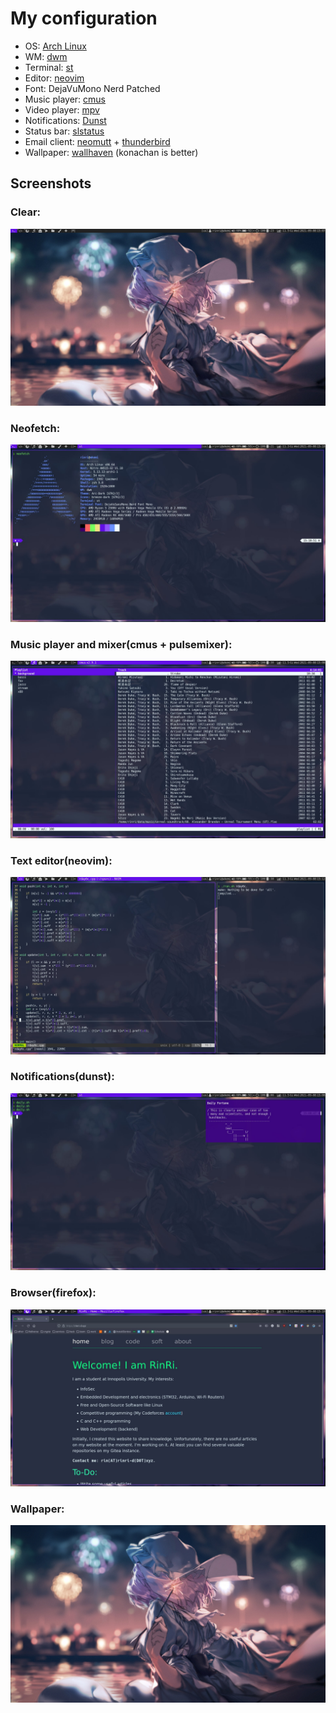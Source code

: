# My configuration

- OS: [Arch Linux](https://archlinux.org)
- WM: [dwm](https://dwm.suckless.org/)
- Terminal: [st](https://st.suckless.org/)
- Editor: [neovim](https://neovim.io/)
- Font: DejaVuMono Nerd Patched
- Music player: [cmus](https://github.com/cmus/cmus)
- Video player: [mpv](https://mpv.io/)
- Notifications: [Dunst](https://github.com/dunst-project/dunst)
- Status bar: [slstatus](https://tools.suckless.org/slstatus/)
- Email client: [neomutt](https://neomutt.org/) + [thunderbird](https://www.thunderbird.net)
- Wallpaper: [wallhaven](https://wallhaven.cc/w/p8q1x3) (konachan is better)

## Screenshots

### Clear:
![clear](clear.jpg)

### Neofetch:
![neofetch](neofetch.jpg)

### Music player and mixer(cmus + pulsemixer):
![cmus](cmus.jpg)

### Text editor(neovim):
![neovim](vim.jpg)

### Notifications(dunst):
![dunst](dunst.jpg)

### Browser(firefox):
![firefox](firefox.jpg)

### Wallpaper:
![wall](newwall.jpg)
